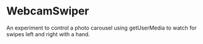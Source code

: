 WebcamSwiper
============

An experiment to control a photo carousel using getUserMedia to watch for swipes left and right with a hand.